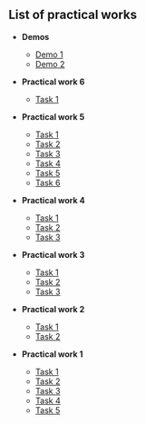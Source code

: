 ## List of practical works

- **Demos**
  - [Demo 1](./demos/demo1//index.html)
  - [Demo 2](./demos/demo2/index.html)

- **Practical work 6**
  - [Task 1](./practical-work6/task1/index.html)

<!--
  - [Task 2](./practical-work6/task2/index.html)
  - [Task 3](./practical-work6/task3/index.html)
  - [Task 4](./practical-work6/task4/index.html)
  - [Task 5](./practical-work6/task5/index.html)
-->

- **Practical work 5**
  - [Task 1](./practical-work5/task1/index.html)
  - [Task 2](./practical-work5/task2/index.html)
  - [Task 3](./practical-work5/task3/index.html)
  - [Task 4](./practical-work5/task4/index.html)
  - [Task 5](./practical-work5/task5/index.html)
  - [Task 6](./practical-work5/task6/index.html)

- **Practical work 4**
  - [Task 1](./practical-work4/task1/index.html)
  - [Task 2](./practical-work4/task2/index.html)
  - [Task 3](./practical-work4/task3/index.html)

- **Practical work 3**
  - [Task 1](./practical-work3/task1.html)
  - [Task 2](./practical-work3/task2.html)
  - [Task 3](./practical-work3/task3.html)

- **Practical work 2**
  - [Task 1](./practical-work2/task1.html)
  - [Task 2](./practical-work2/task2.html)

- **Practical work 1**
  - [Task 1](./practical-work1/task1.html)
  - [Task 2](./practical-work1/task2.html)
  - [Task 3](./practical-work1/task3.html)
  - [Task 4](./practical-work1/task4.html)
  - [Task 5](./practical-work1/task5.html)
